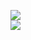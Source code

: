 [![](https://img.shields.io/badge/Made%20With-Github%20Spray-lightgrey.svg?style=for-the-badge&logo=github)](https://github.com/Annihil/github-spray#12084)  
[![](https://i.imgur.com/2DrTn0Z.gif)](https://github.com/Annihil/github-spray)